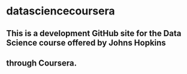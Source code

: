 # datasciencecoursera
## This is a development GitHub site for the Data Science course offered by Johns Hopkins
## through Coursera.
